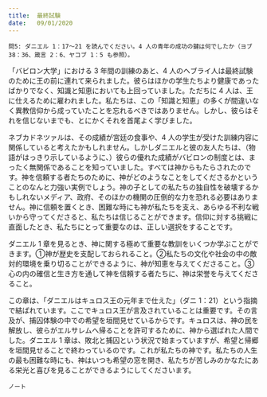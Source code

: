 ```yaml
---
title:  最終試験
date:   09/01/2020
---
```


`問5: ダニエル 1：17～21 を読んでください。4 人の青年の成功の鍵は何でしたか（ヨブ 38：36、箴言 2：6、ヤコブ 1：5 も参照）。`

「バビロン大学」における 3 年間の訓練のあと、4 人のヘブライ人は最終試験のために王の前に連れて来られました。彼らはほかの学生たちより健康であったばかりでなく、知識と知恵においても上回っていました。ただちに 4 人は、王に仕えるために雇われました。私たちは、この「知識と知恵」の多くが間違いなく異教信仰から成っていたことを忘れるべきではありません。しかし、彼らはそれを信じないまでも、とにかくそれを首尾よく学びました。

ネブカドネツァルは、その成績が宮廷の食事や、4 人の学生が受けた訓練内容に関係していると考えたかもしれません。しかしダニエルと彼の友人たちは、（物語がはっきり示しているように、）彼らの優れた成績がバビロンの制度とは、まったく無関係であることを知っていました。すべては神からもたらされたのです。神を信頼する者たちのために、神がどのようなことをしてくださるかということのなんと力強い実例でしょう。神の子としての私たちの独自性を破壊するかもしれないメディア、政府、そのほかの機関の圧倒的な力を恐れる必要はありません。神に信頼を置くとき、困難な時にも神が私たちを支え、あらゆる不利な戦いから守ってくださると、私たちは信じることができます。信仰に対する挑戦に直面したとき、私たちにとって重要なのは、正しい選択をすることです。

ダニエル 1 章を見るとき、神に関する極めて重要な教訓をいくつか学ぶことができます。①神が歴史を支配しておられること。②私たちの文化や社会の中の敵対的環境を乗り切ることができるように、神が知恵を与えてくださること。③心の内の確信と生き方を通して神を信頼する者たちに、神は栄誉を与えてくださること。

この章は、「ダニエルはキュロス王の元年まで仕えた」（ダニ 1：21）という指摘で結ばれています。ここでキュロス王が言及されていることは重要です。その言及が、捕囚体験の中での希望を垣間見せているからです。キュロスは、神の民を解放し、彼らがエルサレムへ帰ることを許可するために、神から選ばれた人間でした。ダニエル 1 章は、敗北と捕囚という状況で始まっていますが、希望と帰郷を垣間見せることで終わっているのです。これが私たちの神です。私たちの人生の最も困難な時にも、神はいつも希望の窓を開き、私たちが苦しみのかなたにある栄光と喜びを見ることができるようにしてくださいます。

`ノート`